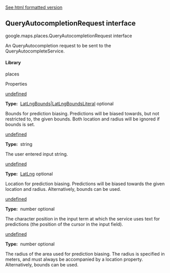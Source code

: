 [See html formatted version](https://huasofoundries.github.io/google-maps-documentation/QueryAutocompletionRequest.html)

QueryAutocompletionRequest interface
------------------------------------

google.maps.places.QueryAutocompletionRequest interface

An QueryAutocompletion request to be sent to the QueryAutocompleteService.

#### Library

places

Properties

[undefined](#QueryAutocompletionRequest.bounds)

**Type:**  [LatLngBounds](/maps/documentation/javascript/reference/3.40/coordinates#LatLngBounds)|[LatLngBoundsLiteral](/maps/documentation/javascript/reference/3.40/coordinates#LatLngBoundsLiteral) optional

Bounds for prediction biasing. Predictions will be biased towards, but not restricted to, the given bounds. Both location and radius will be ignored if bounds is set.

[undefined](#QueryAutocompletionRequest.input)

**Type:**  string

The user entered input string.

[undefined](#QueryAutocompletionRequest.location)

**Type:**  [LatLng](/maps/documentation/javascript/reference/3.40/coordinates#LatLng) optional

Location for prediction biasing. Predictions will be biased towards the given location and radius. Alternatively, bounds can be used.

[undefined](#QueryAutocompletionRequest.offset)

**Type:**  number optional

The character position in the input term at which the service uses text for predictions (the position of the cursor in the input field).

[undefined](#QueryAutocompletionRequest.radius)

**Type:**  number optional

The radius of the area used for prediction biasing. The radius is specified in meters, and must always be accompanied by a location property. Alternatively, bounds can be used.